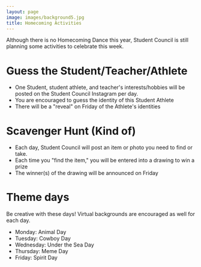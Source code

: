 ```yaml
---
layout: page
image: images/background5.jpg
title: Homecoming Activities
---
```


Although there is no Homecoming Dance this year, Student Council is still planning some activities to celebrate this week.

# Guess the Student/Teacher/Athlete
- One Student, student athlete, and teacher's interests/hobbies will be posted on the Student Council Instagram per day.
- You are encouraged to guess the identity of this Student Athlete
- There will be a "reveal" on Friday of the Athlete's identities

# Scavenger Hunt (Kind of)
- Each day, Student Council will post an item or photo you need to find or take.
- Each time you "find the item," you will be entered into a drawing to win a prize
- The winner(s) of the drawing will be announced on Friday

# Theme days
Be creative with these days! Virtual backgrounds are encouraged as well for each day.
- Monday: Animal Day
- Tuesday: Cowboy Day 
- Wednesday: Under the Sea Day 
- Thursday: Meme Day
- Friday: Spirit Day
